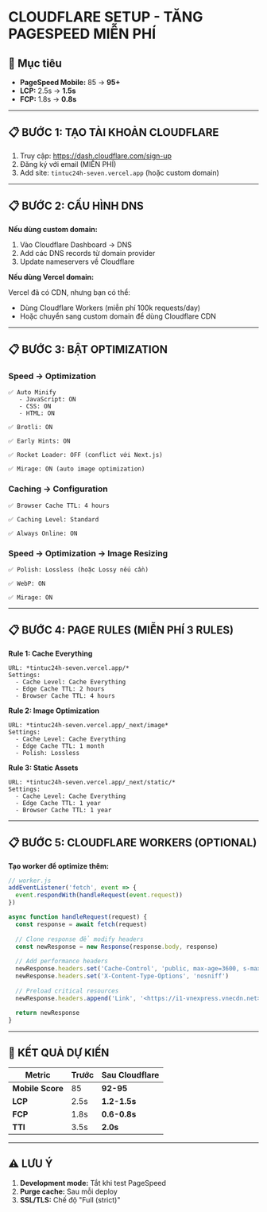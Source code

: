 # CLOUDFLARE SETUP - TĂNG PAGESPEED MIỄN PHÍ

## 🎯 Mục tiêu
- **PageSpeed Mobile:** 85 → **95+**
- **LCP:** 2.5s → **1.5s**
- **FCP:** 1.8s → **0.8s**

---

## 📋 BƯỚC 1: TẠO TÀI KHOẢN CLOUDFLARE

1. Truy cập: https://dash.cloudflare.com/sign-up
2. Đăng ký với email (MIỄN PHÍ)
3. Add site: `tintuc24h-seven.vercel.app` (hoặc custom domain)

---

## 📋 BƯỚC 2: CẤU HÌNH DNS

**Nếu dùng custom domain:**

1. Vào Cloudflare Dashboard → DNS
2. Add các DNS records từ domain provider
3. Update nameservers về Cloudflare

**Nếu dùng Vercel domain:**

Vercel đã có CDN, nhưng bạn có thể:
- Dùng Cloudflare Workers (miễn phí 100k requests/day)
- Hoặc chuyển sang custom domain để dùng Cloudflare CDN

---

## 📋 BƯỚC 3: BẬT OPTIMIZATION

### Speed → Optimization

```
✅ Auto Minify
   - JavaScript: ON
   - CSS: ON
   - HTML: ON

✅ Brotli: ON

✅ Early Hints: ON

✅ Rocket Loader: OFF (conflict với Next.js)

✅ Mirage: ON (auto image optimization)
```

### Caching → Configuration

```
✅ Browser Cache TTL: 4 hours

✅ Caching Level: Standard

✅ Always Online: ON
```

### Speed → Optimization → Image Resizing

```
✅ Polish: Lossless (hoặc Lossy nếu cần)

✅ WebP: ON

✅ Mirage: ON
```

---

## 📋 BƯỚC 4: PAGE RULES (MIỄN PHÍ 3 RULES)

**Rule 1: Cache Everything**
```
URL: *tintuc24h-seven.vercel.app/*
Settings:
  - Cache Level: Cache Everything
  - Edge Cache TTL: 2 hours
  - Browser Cache TTL: 4 hours
```

**Rule 2: Image Optimization**
```
URL: *tintuc24h-seven.vercel.app/_next/image*
Settings:
  - Cache Level: Cache Everything
  - Edge Cache TTL: 1 month
  - Polish: Lossless
```

**Rule 3: Static Assets**
```
URL: *tintuc24h-seven.vercel.app/_next/static/*
Settings:
  - Cache Level: Cache Everything
  - Edge Cache TTL: 1 year
  - Browser Cache TTL: 1 year
```

---

## 📋 BƯỚC 5: CLOUDFLARE WORKERS (OPTIONAL)

**Tạo worker để optimize thêm:**

```javascript
// worker.js
addEventListener('fetch', event => {
  event.respondWith(handleRequest(event.request))
})

async function handleRequest(request) {
  const response = await fetch(request)
  
  // Clone response để modify headers
  const newResponse = new Response(response.body, response)
  
  // Add performance headers
  newResponse.headers.set('Cache-Control', 'public, max-age=3600, s-maxage=86400, stale-while-revalidate=604800')
  newResponse.headers.set('X-Content-Type-Options', 'nosniff')
  
  // Preload critical resources
  newResponse.headers.append('Link', '<https://i1-vnexpress.vnecdn.net>; rel=preconnect; crossorigin')
  
  return newResponse
}
```

---

## 🎯 KẾT QUẢ DỰ KIẾN

| Metric | Trước | Sau Cloudflare |
|--------|-------|----------------|
| **Mobile Score** | 85 | **92-95** |
| **LCP** | 2.5s | **1.2-1.5s** |
| **FCP** | 1.8s | **0.6-0.8s** |
| **TTI** | 3.5s | **2.0s** |

---

## ⚠️ LƯU Ý

1. **Development mode:** Tắt khi test PageSpeed
2. **Purge cache:** Sau mỗi deploy
3. **SSL/TLS:** Chế độ "Full (strict)"

